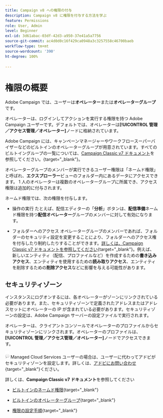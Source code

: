 ```yaml
---
title: Campaign v8 への権限の付与
description: Campaign v8 に権限を付与する方法を学ぶ
feature: Permissions
role: User, Admin
level: Beginner
exl-id: 3d61abac-03df-42d3-a950-37e41a5a7756
source-git-commit: ac4d0d0c16f429ca0948a3c3257558c46700baeb
workflow-type: tm+mt
source-wordcount: '390'
ht-degree: 100%

---
```


# 権限の概要

Adobe Campaign では、ユーザーは&#x200B;**オペレーター**&#x200B;または&#x200B;**オペレーターグループ**&#x200B;です。

オペレーターは、ログインしてアクションを実行する権限を持つ Adobe Campaign ユーザーです。デフォルトでは、オペレーターは&#x200B;**[!UICONTROL 管理／アクセス管理／オペレーター]**&#x200B;ノードに格納されています。

Adobe Campaign には、キャンペーンマネージャーやワークフロースーパーバイザーなどのビルトインのオペレーターグループが用意されています。すべてのビルトイングループの一覧については、[Campaign Classic v7 ドキュメント](https://experienceleague.adobe.com/docs/campaign-classic/using/getting-started/permissions/access-management-groups.html?lang=ja#default-groups)を参照してください。{target=&quot;_blank&quot;}。

オペレーターグループのメンバーが実行できるユーザー権限は「ネームド権限」と呼ばれ、**エクスプローラー**&#x200B;ビューのフォルダー内にあるデータにアクセスできます。 1 人のオペレーターは複数のオペレーターグループに所属でき、アクセス権限は追加的に付与されます。

ネームド権限では、次の権限を付与します。

* 操作の実行
たとえば、配信エディターの「**分析**」ボタンは、**配信準備**&#x200B;ネームド権限を持つ&#x200B;**配信オペレーター**&#x200B;グループのメンバーに対して有効になります。

* フォルダーへのアクセス
オペレーターグループのメンバーであれば、フォルダーのセキュリティ設定を変更することにより、フォルダーへのアクセス権を付与したり制約したりすることができます。[詳しくは、Campaign Classic v7 ドキュメントを参照してください](https://experienceleague.adobe.com/docs/campaign-classic/using/getting-started/permissions/access-management-folders.html?lang=ja#permissions-on-a-folder){target=&quot;_blank&quot;}。例えば、新しいエンティティ（配信、プロファイルなど）を作成するための&#x200B;**書き込みアクセス**、エンティティを使用するための&#x200B;**読み取りアクセス**、エンティティを削除するための&#x200B;**削除アクセス**&#x200B;などに影響を与える可能性があります。

## セキュリティゾーン

インスタンスにログオンするには、各オペレーターがゾーンにリンクされている必要があります。また、セキュリティゾーンで定義されたアドレスまたはアドレスセットにオペレーターの IP が含まれている必要があります。セキュリティゾーンの設定は、Adobe Campaign サーバーの設定ファイルで実行されます。

オペレーターは、クライアントコンソールでオペレーターのプロファイルからセキュリティゾーンにリンクされます。オペレーターのプロファイルは、**[!UICONTROL 管理／アクセス管理／オペレーター]**&#x200B;ノードでアクセスできます。

![](../assets/do-not-localize/speech.png) Managed Cloud Services ユーザーの場合は、ユーザーに代わってアドビがセキュリティゾーンを設定します。詳しくは、[アドビにお問い合わせ](https://helpx.adobe.com/jp/enterprise/admin-guide.html/enterprise/using/support-for-experience-cloud.ug.html){target=&quot;_blank&quot;}ください。

詳しくは、**Campaign Classic v7 ドキュメント**&#x200B;を参照してください

* [ビルトインのネームド権限](https://experienceleague.adobe.com/docs/campaign-classic/using/getting-started/permissions/access-management-named-rights.html?lang=ja){target=&quot;_blank&quot;}

* [ビルトインのオペレーターグループ](https://experienceleague.adobe.com/docs/campaign-classic/using/getting-started/permissions/access-management-groups.html?lang=ja#default-groups){target=&quot;_blank&quot;}

* [権限の設定手順](https://experienceleague.adobe.com/docs/campaign-classic/using/getting-started/permissions/access-management.html?lang=ja){target=&quot;_blank&quot;}
